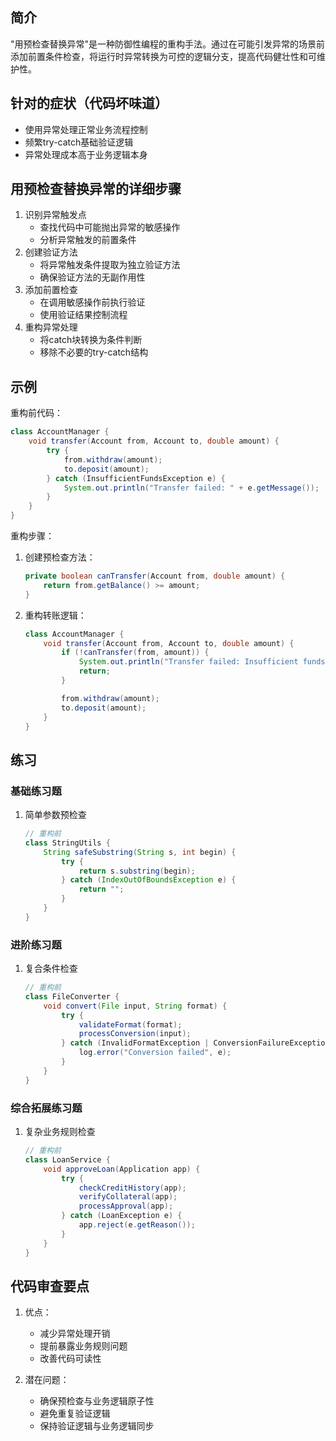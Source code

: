 ## 简介
"用预检查替换异常"是一种防御性编程的重构手法。通过在可能引发异常的场景前添加前置条件检查，将运行时异常转换为可控的逻辑分支，提高代码健壮性和可维护性。

## 针对的症状（代码坏味道）
- 使用异常处理正常业务流程控制
- 频繁try-catch基础验证逻辑
- 异常处理成本高于业务逻辑本身

## 用预检查替换异常的详细步骤
1. 识别异常触发点
   - 查找代码中可能抛出异常的敏感操作
   - 分析异常触发的前置条件
2. 创建验证方法
   - 将异常触发条件提取为独立验证方法
   - 确保验证方法的无副作用性
3. 添加前置检查
   - 在调用敏感操作前执行验证
   - 使用验证结果控制流程
4. 重构异常处理
   - 将catch块转换为条件判断
   - 移除不必要的try-catch结构

## 示例
重构前代码：

```java
class AccountManager {
    void transfer(Account from, Account to, double amount) {
        try {
            from.withdraw(amount);
            to.deposit(amount);
        } catch (InsufficientFundsException e) {
            System.out.println("Transfer failed: " + e.getMessage());
        }
    }
}
```

重构步骤：
1. 创建预检查方法：

    ```java
    private boolean canTransfer(Account from, double amount) {
        return from.getBalance() >= amount;
    }
    ```

2. 重构转账逻辑：

    ```java
    class AccountManager {
        void transfer(Account from, Account to, double amount) {
            if (!canTransfer(from, amount)) {
                System.out.println("Transfer failed: Insufficient funds");
                return;
            }
    
            from.withdraw(amount);
            to.deposit(amount);
        }
    }
    ```

## 练习
### 基础练习题
1. 简单参数预检查

    ```java
    // 重构前
    class StringUtils {
        String safeSubstring(String s, int begin) {
            try {
                return s.substring(begin);
            } catch (IndexOutOfBoundsException e) {
                return "";
            }
        }
    }
    ```

### 进阶练习题
1. 复合条件检查

    ```java
    // 重构前
    class FileConverter {
        void convert(File input, String format) {
            try {
                validateFormat(format);
                processConversion(input);
            } catch (InvalidFormatException | ConversionFailureException e) {
                log.error("Conversion failed", e);
            }
        }
    }
    ```

### 综合拓展练习题
1. 复杂业务规则检查

    ```java
    // 重构前
    class LoanService {
        void approveLoan(Application app) {
            try {
                checkCreditHistory(app);
                verifyCollateral(app);
                processApproval(app);
            } catch (LoanException e) {
                app.reject(e.getReason());
            }
        }
    }
    ```

## 代码审查要点
1. 优点：
   - 减少异常处理开销
   - 提前暴露业务规则问题
   - 改善代码可读性

2. 潜在问题：
   - 确保预检查与业务逻辑原子性
   - 避免重复验证逻辑
   - 保持验证逻辑与业务逻辑同步
